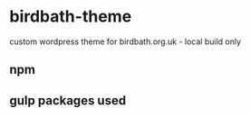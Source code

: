 # birdbath-theme
custom wordpress theme for birdbath.org.uk - local build only

## npm

## gulp packages used


